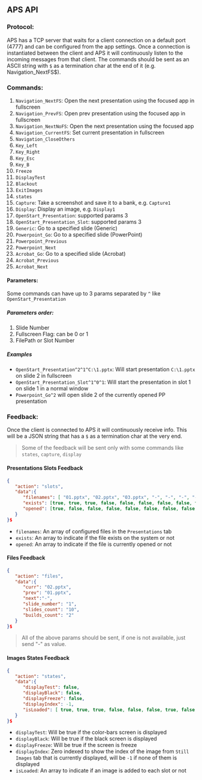 ## APS API

### Protocol:
APS has a TCP server that waits for a client connection on a default port (4777) and can be configured from the app settings. Once a connection is instantiated between the client and APS it will continuously listen to the incoming messages from that client.
The commands should be sent as an ASCII string with `$` as a termination char at
the end of it (e.g. Navigation_NextFS$).


### Commands:

 1. `Navigation_NextFS`: Open the next presentation using the focused app in fullscreen
 2. `Navigation_PrevFS`: Open prev presentation using the focused app in fullscreen
 3. `Navigation_NextNoFS`: Open the next presentation using the focused app
 4. `Navigation_CurrentFS`: Set current presentation in fullscreen
 5. `Navigation_CloseOthers`
 6. `Key_Left`
 7. `Key_Right` 
 8. `Key_Esc`
 9. `Key_B`
 10. `Freeze`
 11. `DisplayTest`
 12. `Blackout`
 13. `ExitImages` 
 14. `states`
 15. `Capture`: Take a screenshot and save it to a bank, e.g. `Capture1`
 16. `Display`: Display an image, e.g. `Display1`
 17. `OpenStart_Presentation`: supported params 3
 18. `OpenStart_Presentation_Slot`: supported params 3
 19. `Generic`: Go to a specified slide (Generic)
 20. `Powerpoint_Go`: Go to a specified slide (PowerPoint)
 21. `Powerpoint_Previous`
 22. `Powerpoint_Next`
 23. `Acrobat_Go`: Go to a specified slide (Acrobat)
 24. `Acrobat_Previous`
 25. `Acrobat_Next`

#### Parameters: 
Some commands can have up to 3 params separated by `^` like `OpenStart_Presentation`
##### Parameters order:
1. Slide Number
2. Fullscreen Flag: can be 0 or 1
3. FilePath or Slot Number
##### Examples
- `OpenStart_Presentation^2^1^C:\1.pptx`: Will start presentation `C:\1.pptx` on slide 2 in fullscreen
- `OpenStart_Presentation_Slot^1^0^1`: Will start the presentation in slot 1 on slide 1 in a normal window
- `Powerpoint_Go^2` will open slide 2 of the currently opened PP presentation

### Feedback:
Once the client is connected to APS it will continuously receive info. This will be a JSON string that has a `$` as a termination char at the very end.
> Some of the feedback will be sent only with some commands like `states`, `capture`, `display`


#### Presentations Slots Feedback
```JSON
{
   "action": "slots",
   "data":{
      "filenames": [ "01.pptx", "02.pptx", "03.pptx", "-", "-", "-", "-", "-", "-", "-", "-", "-", "-", "-", "-", "-", "-", "-", "-", "-"],
      "exists": [true, true, true, false, false, false, false, false, false, false, false, false, false, false, false, false, false, false, false, false],
      "opened": [true, false, false, false, false, false, false, false, false, false, false, false, false, false, false, false, false, false, false, false]
   }
}$
```

- `filenames`: An array of configured files in the `Presentations` tab
- `exists`:  An array to indicate if the file exists on the system or not
- `opened`:  An array to indicate if the file is currently opened or not

#### Files Feedback
```JSON
{
   "action": "files",
   "data":{
      "curr": "02.pptx",
      "prev": "01.pptx",
      "next":"-",
      "slide_number": "1",
      "slides_count": "10",
      "builds_count": "2"
   }
}$
```
> All of the above params should be sent, if one is not available, just send "-" as value.

#### Images States Feedback
```JSON
{
   "action": "states",
   "data":{
      "displayTest": false,
      "displayBlack": false,
      "displayFreeze": false,
      "displayIndex": -1,
      "isLoaded": [ true, true, true, false, false, false, true, false, false, false]
   }
}$
```

- `displayTest`: Will be true if the color-bars screen is displayed
- `displayBlack`: Will be true if the black screen is displayed 
- `displayFreeze`: Will be true if the screen is freeze
- `displayIndex`: Zero indexed to show the index of the image from `Still Images` tab that is currently displayed, will be `-1` if none of them is displayed
- `isLoaded`: An array to indicate if an image is added to each slot or not
